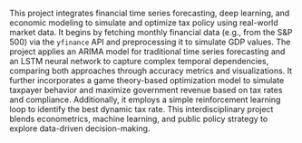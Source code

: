 This project integrates financial time series forecasting, deep learning, and economic modeling to simulate and optimize tax policy using real-world market data. It begins by fetching monthly financial data (e.g., from the S\&P 500) via the `yfinance` API and preprocessing it to simulate GDP values. The project applies an ARIMA model for traditional time series forecasting and an LSTM neural network to capture complex temporal dependencies, comparing both approaches through accuracy metrics and visualizations. It further incorporates a game theory-based optimization model to simulate taxpayer behavior and maximize government revenue based on tax rates and compliance. Additionally, it employs a simple reinforcement learning loop to identify the best dynamic tax rate. This interdisciplinary project blends econometrics, machine learning, and public policy strategy to explore data-driven decision-making.

